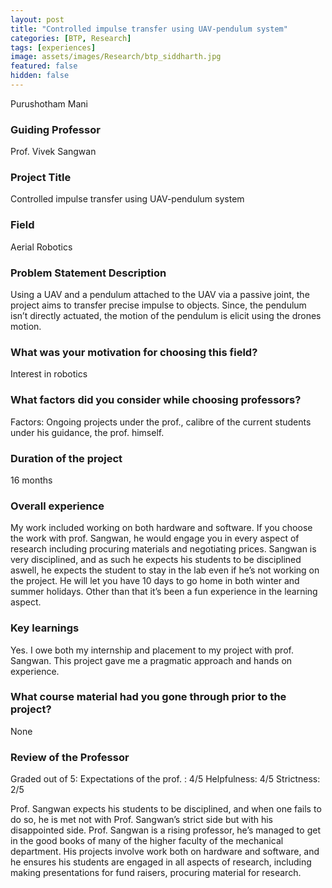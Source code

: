 ```yaml
---
layout: post
title: "Controlled impulse transfer using UAV-pendulum system"
categories: [BTP, Research]
tags: [experiences]
image: assets/images/Research/btp_siddharth.jpg
featured: false
hidden: false
---
```


Purushotham Mani

### Guiding Professor
Prof. Vivek Sangwan

### Project Title
Controlled impulse transfer using UAV-pendulum system

### Field
Aerial Robotics 

### Problem Statement Description
Using a UAV and a pendulum attached to the UAV via a passive joint, the project aims to transfer precise impulse to objects. Since, the pendulum isn’t directly actuated, the motion of the pendulum is elicit using the drones motion. 

### What was your motivation for choosing this field?
Interest in robotics

### What factors did you consider while choosing professors?
Factors: Ongoing projects under the prof., calibre of the current students under his guidance, the prof. himself. 

### Duration of the project
16 months

### Overall experience
My work included working on both hardware and software. If you choose the work with prof. Sangwan, he would engage you in every aspect of research including procuring materials and negotiating prices. Sangwan is very disciplined, and as such he expects his students to be disciplined aswell, he expects the student to stay in the lab even if he’s not working on the project. He will let you have 10 days to go home in both winter and summer holidays. Other than that it’s been a fun experience in the learning aspect. 

### Key learnings
Yes. I owe both my internship and placement to my project with prof. Sangwan. This project gave me a pragmatic approach and hands on experience. 

### What course material had you gone through prior to the project?
None

### Review of the Professor
Graded out of 5:
Expectations of the prof. : 4/5
Helpfulness: 4/5
Strictness: 2/5

Prof. Sangwan expects his students to be disciplined, and when one fails to do so, he is met not with Prof. Sangwan’s strict side but with his disappointed side. Prof. Sangwan is a rising  professor, he’s managed to get in the good books of many of the higher faculty of the mechanical department. His projects involve work both on hardware and software, and he ensures his students are engaged in all aspects of research, including making presentations for fund raisers, procuring material for research. 
